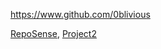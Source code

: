 
<!-- Give link to your github home page -->
<span id="github">https://www.github.com/0blivious</span>

<!-- Give your internal and external projects related to the module -->
<span id="projects">[RepoSense](https://github.com/reposense/RepoSense), [Project2]()</span>